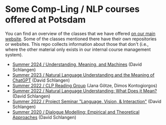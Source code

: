 # Some Comp-Ling / NLP courses offered at Potsdam

You can find an overview of the classes that we have offered [on our main website](http://clp.ling.uni-potsdam.de/teaching/). Some of the classes mentioned there have their own repositories or websites. This repo collects information about those that don't (i.e., where the other material only exists in our internal course management system).

* [Summer 2024 / Understanding, Meaning, and Machines](syllabi/ss24-nlu-lit.md)  (David Schlangen)
* [Summer 2023 / Natural Language Understanding and the Meaning of ChatGPT](syllabi/ss23-nlu-lit.md)  (David Schlangen)
* [Summer 2022 / CLP Reading Group](syllabi/ss22-clp-reading-group.md) (Jana Götze, Dimos Kontogiorgos)
* [Summer 2022 / Natural Language Understanding: What Does it Mean?](syllabi/ss22-nlu-lit.md)  (David Schlangen)
* [Summer 2022 / Project Seminar "Language, Vision, & Interaction"](syllabi/ss22-pm-lvi.md)  (David Schlangen)
* [Summer 2020 / Dialogue Modelling: Empirical and Theoretical Approaches](syllabi/ss20-DMT-Literature.md)  (David Schlangen)
